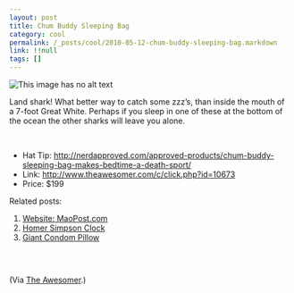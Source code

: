 ```yaml
---
layout: post
title: Chum Buddy Sleeping Bag
category: cool
permalink: /_posts/cool/2010-05-12-chum-buddy-sleeping-bag.markdown
link: !!null 
tags: []
---
```


<p><img src="http://theawesomer.com/photos/2010/05/051210_chum_buddy_t.jpg" alt="This image has no alt text" /></p>
<p>Land shark! What better way to catch some zzz’s, than inside the mouth of a 7-foot Great White. Perhaps if you sleep in one of these at the bottom of the ocean the other sharks will leave you alone.</p>
<p> </p>
<ul>
<li>Hat Tip: <a href="http://nerdapproved.com/approved-products/chum-buddy-sleeping-bag-makes-bedtime-a-death-sport/"></a><a href="http://nerdapproved.com/approved-products/chum-buddy-sleeping-bag-makes-bedtime-a-death-sport/">http://nerdapproved.com/approved-products/chum-buddy-sleeping-bag-makes-bedtime-a-death-sport/</a></li>
<li>Link: <a href="http://www.theawesomer.com/c/click.php?id=10673"></a><a href="http://www.theawesomer.com/c/click.php?id=10673">http://www.theawesomer.com/c/click.php?id=10673</a></li>
<li>Price: $199</li>
</ul>
<p>Related posts:</p>
<ol>
<li><a title="Permanent Link: Website: MaoPost.com" rel="bookmark" href="http://theawesomer.com/website-maopostcom/4811/">Website: MaoPost.com</a></li>
<li><a title="Permanent Link: Homer Simpson Clock" rel="bookmark" href="http://theawesomer.com/homer-simpson-clock/9561/">Homer Simpson Clock</a></li>
<li><a title="Permanent Link: Giant Condom Pillow" rel="bookmark" href="http://theawesomer.com/giant-condom-pillow/14359/">Giant Condom Pillow</a></li>
</ol>
<p><a href="http://feedads.g.doubleclick.net/~a/RCOv3HiGPtgNpEPJEVrNjElpvxI/0/da"><img src="http://feedads.g.doubleclick.net/~a/RCOv3HiGPtgNpEPJEVrNjElpvxI/0/di" border="0" alt="" /></a><br /><a href="http://feedads.g.doubleclick.net/~a/RCOv3HiGPtgNpEPJEVrNjElpvxI/1/da"><img src="http://feedads.g.doubleclick.net/~a/RCOv3HiGPtgNpEPJEVrNjElpvxI/1/di" border="0" alt="" /></a></p>
<p> </p>
<p>(Via <a href="http://theawesomer.com">The Awesomer</a>.)</p>
